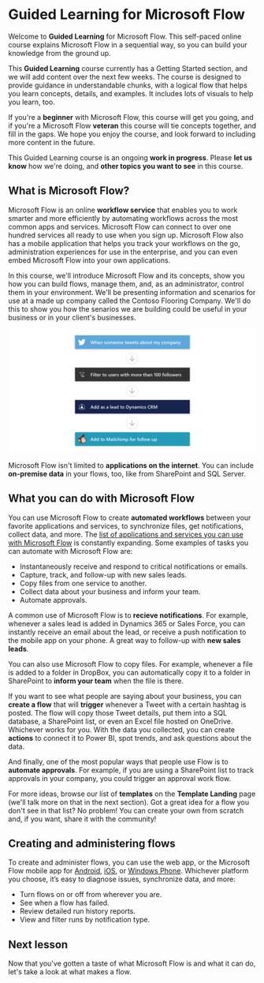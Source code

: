 <properties
   pageTitle="Introduction to Microsoft Flow | Microsoft Flow"
   description="Understand what Microsoft Flow is and what you can do with it."
   services=""
   suite="flow"
   documentationCenter="na"
   authors="msftman"
   manager="anneta"
   editor=""
   tags=""
   featuredVideoId="kZs7lqgp4LU"
   courseDuration="5m"/>

<tags
   ms.service="flow"
   ms.devlang="na"
   ms.topic="get-started-article"
   ms.tgt_pltfrm="na"
   ms.workload="na"
   ms.date="11/22/2016"
   ms.author="deonhe"/>

# Guided Learning for Microsoft Flow

Welcome to **Guided Learning** for Microsoft Flow. This self-paced online course explains Microsoft Flow in a sequential way, so you can build your knowledge from the ground up.

This  **Guided Learning**  course currently has a Getting Started section, and we will add content over the next few weeks. The course is designed to provide guidance in understandable chunks, with a logical flow that helps you learn concepts, details, and examples. It includes lots of visuals to help you learn, too.

If you're a **beginner** with Microsoft Flow, this course will get you going, and if you're a Microsoft Flow **veteran** this course will tie concepts together, and fill in the gaps. We hope you enjoy the course, and look forward to including more content in the future.

This Guided Learning course is an ongoing **work in progress**.  Please **let us know** how we're doing, and **other topics you want to see** in this course.


## What is Microsoft Flow?

Microsoft Flow is an online **workflow service** that enables you to work smarter and more efficiently by automating workflows across the most common apps and services.  Microsoft Flow can connect to over one hundred services all ready to use when you sign up. Microsoft Flow also has a mobile application that helps you track your workflows on the go, administration experiences for use in the enterprise, and you can even embed Microsoft Flow into your own applications.

In this course, we'll introduce Microsoft Flow and its concepts, show you how you can build flows, manage them, and, as an administrator, control them in your environment. We'll be presenting information and scenarios for use at a made up company called the Contoso Flooring Company.  We'll do this to show you how the senarios we are building could be useful in your business or in your client's businesses.

![Flow conceptual sketch](./media/learning-introducing-flow/flow-conceptual.png)

Microsoft Flow isn't limited to **applications on the internet**.  You can include **on-premise data** in your flows, too, like from SharePoint and SQL Server.

## What you can do with Microsoft Flow

 You can use Microsoft Flow to create **automated workflows** between your favorite applications and services, to synchronize files, get notifications, collect data, and more.  The [list of applications and services you can use with Microsoft Flow](https://flow.microsoft.com/services/) is constantly expanding.  Some examples of tasks you can automate with Microsoft Flow are:

- Instantaneously receive and respond to critical notifications or emails.
- Capture, track, and follow-up with new sales leads.
- Copy files from one service to another.
- Collect data about your business and inform your team.
- Automate approvals.

A common use of Microsoft Flow is to **recieve notifications**. For example, whenever a sales lead is added in Dynamics 365 or Sales Force, you can instantly receive an email about the lead, or receive a push notification to the mobile app on your phone. A great way to follow-up with **new sales leads**.

You can also use Microsoft Flow to copy files. For example, whenever a file is added to a folder in DropBox, you can automatically copy it to a folder in SharePoint to **inform your team** when the file is there.

If you want to see what people are saying about your business, you can **create a flow** that will **trigger** whenever a Tweet with a certain hashtag is posted. The flow will copy those Tweet details, put them into a SQL database, a SharePoint list, or even an Excel file hosted on OneDrive. Whichever works for you. With the data you collected, you can create **actions** to connect it to Power BI, spot trends, and ask questions about the data.

And finally, one of the most popular ways that people use Flow is to **automate approvals**. For example, if you are using a SharePoint list to track approvals in your company, you could trigger an approval work flow.

For more ideas, browse our list of **templates** on the **Template Landing** page (we'll talk more on that in the next section). Got a great idea for a flow you don't see in that list?  No problem!  You can create your own from scratch and, if you want, share it with the community!

## Creating and administering flows
To create and administer flows, you can use the web app, or the Microsoft Flow mobile app for [Android](https://aka.ms/flowmobiledocsandroid), [iOS](https://aka.ms/flowmobiledocsios), or [Windows Phone](https://aka.ms/flowmobilewindows). Whichever platform you choose, it’s easy to diagnose issues, synchronize data, and more:
- Turn flows on or off from wherever you are.
- See when a flow has failed.
- Review detailed run history reports.
- View and filter runs by notification type.

## Next lesson

Now that you've gotten a taste of what Microsoft Flow is and what it can do, let's take a look at what makes a flow.
